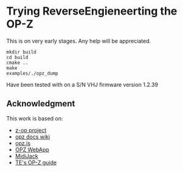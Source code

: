 # Trying ReverseEngieneerting the OP-Z

This is on very early stages. Any help will be appreciated.

```
mkdir build
cd build
cmake ..
make
examples/./opz_dump
```

Have been tested with on a S/N VHJ firmware version 1.2.39

## Acknowledgment

This work is based on:

- [z-op project](https://github.com/lrk/z-po-project)
- [opz docs wiki](https://github.com/hyphz/opzdoc/wiki/)
- [opz.js](https://github.com/nbw/opz)
- [OPZ WebApp](https://github.com/Karmagrinder/OPZ_MIDI)
- [MidiJack](https://github.com/teenageengineering/MidiJack)
- [TE's OP-Z guide](https://teenage.engineering/guides/op-z)